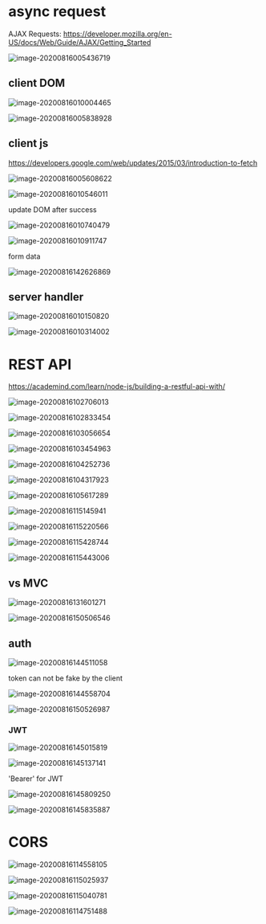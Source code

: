 # async request

AJAX Requests: https://developer.mozilla.org/en-US/docs/Web/Guide/AJAX/Getting_Started

![image-20200816005436719](C:\Users\ASUS\AppData\Roaming\Typora\typora-user-images\image-20200816005436719.png)

## client DOM

![image-20200816010004465](C:\Users\ASUS\AppData\Roaming\Typora\typora-user-images\image-20200816010004465.png)

![image-20200816005838928](C:\Users\ASUS\AppData\Roaming\Typora\typora-user-images\image-20200816005838928.png)

## client js

https://developers.google.com/web/updates/2015/03/introduction-to-fetch

![image-20200816005608622](C:\Users\ASUS\AppData\Roaming\Typora\typora-user-images\image-20200816005608622.png)

![image-20200816010546011](C:\Users\ASUS\AppData\Roaming\Typora\typora-user-images\image-20200816010546011.png)

update DOM after success

![image-20200816010740479](C:\Users\ASUS\AppData\Roaming\Typora\typora-user-images\image-20200816010740479.png)

![image-20200816010911747](C:\Users\ASUS\AppData\Roaming\Typora\typora-user-images\image-20200816010911747.png)

form data

![image-20200816142626869](C:\Users\ASUS\AppData\Roaming\Typora\typora-user-images\image-20200816142626869.png)

## server handler

![image-20200816010150820](C:\Users\ASUS\AppData\Roaming\Typora\typora-user-images\image-20200816010150820.png)

![image-20200816010314002](C:\Users\ASUS\AppData\Roaming\Typora\typora-user-images\image-20200816010314002.png)

# REST API

https://academind.com/learn/node-js/building-a-restful-api-with/

![image-20200816102706013](C:\Users\ASUS\AppData\Roaming\Typora\typora-user-images\image-20200816102706013.png)

![image-20200816102833454](C:\Users\ASUS\AppData\Roaming\Typora\typora-user-images\image-20200816102833454.png)

![image-20200816103056654](C:\Users\ASUS\AppData\Roaming\Typora\typora-user-images\image-20200816103056654.png)

![image-20200816103454963](C:\Users\ASUS\AppData\Roaming\Typora\typora-user-images\image-20200816103454963.png)

![image-20200816104252736](C:\Users\ASUS\AppData\Roaming\Typora\typora-user-images\image-20200816104252736.png)

![image-20200816104317923](C:\Users\ASUS\AppData\Roaming\Typora\typora-user-images\image-20200816104317923.png)

![image-20200816105617289](C:\Users\ASUS\AppData\Roaming\Typora\typora-user-images\image-20200816105617289.png)

![image-20200816115145941](C:\Users\ASUS\AppData\Roaming\Typora\typora-user-images\image-20200816115145941.png)

![image-20200816115220566](C:\Users\ASUS\AppData\Roaming\Typora\typora-user-images\image-20200816115220566.png)

![image-20200816115428744](C:\Users\ASUS\AppData\Roaming\Typora\typora-user-images\image-20200816115428744.png)

![image-20200816115443006](C:\Users\ASUS\AppData\Roaming\Typora\typora-user-images\image-20200816115443006.png)

## vs MVC

![image-20200816131601271](C:\Users\ASUS\AppData\Roaming\Typora\typora-user-images\image-20200816131601271.png)

![image-20200816150506546](C:\Users\ASUS\AppData\Roaming\Typora\typora-user-images\image-20200816150506546.png)

## auth

![image-20200816144511058](C:\Users\ASUS\AppData\Roaming\Typora\typora-user-images\image-20200816144511058.png)

token can not be fake by the client

![image-20200816144558704](C:\Users\ASUS\AppData\Roaming\Typora\typora-user-images\image-20200816144558704.png)

![image-20200816150526987](C:\Users\ASUS\AppData\Roaming\Typora\typora-user-images\image-20200816150526987.png)

### JWT

![image-20200816145015819](C:\Users\ASUS\AppData\Roaming\Typora\typora-user-images\image-20200816145015819.png)

![image-20200816145137141](C:\Users\ASUS\AppData\Roaming\Typora\typora-user-images\image-20200816145137141.png)

'Bearer' for JWT

![image-20200816145809250](C:\Users\ASUS\AppData\Roaming\Typora\typora-user-images\image-20200816145809250.png)

![image-20200816145835887](C:\Users\ASUS\AppData\Roaming\Typora\typora-user-images\image-20200816145835887.png)



# CORS

![image-20200816114558105](C:\Users\ASUS\AppData\Roaming\Typora\typora-user-images\image-20200816114558105.png)

![image-20200816115025937](C:\Users\ASUS\AppData\Roaming\Typora\typora-user-images\image-20200816115025937.png)

![image-20200816115040781](C:\Users\ASUS\AppData\Roaming\Typora\typora-user-images\image-20200816115040781.png)

![image-20200816114751488](C:\Users\ASUS\AppData\Roaming\Typora\typora-user-images\image-20200816114751488.png)



